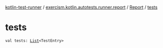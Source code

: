 [kotlin-test-runner](../../index.md) / [exercism.kotlin.autotests.runner.report](../index.md) / [Report](index.md) / [tests](./tests.md)

# tests

`val tests: `[`List`](https://kotlinlang.org/api/latest/jvm/stdlib/kotlin.collections/-list/index.html)`<TestEntry>`